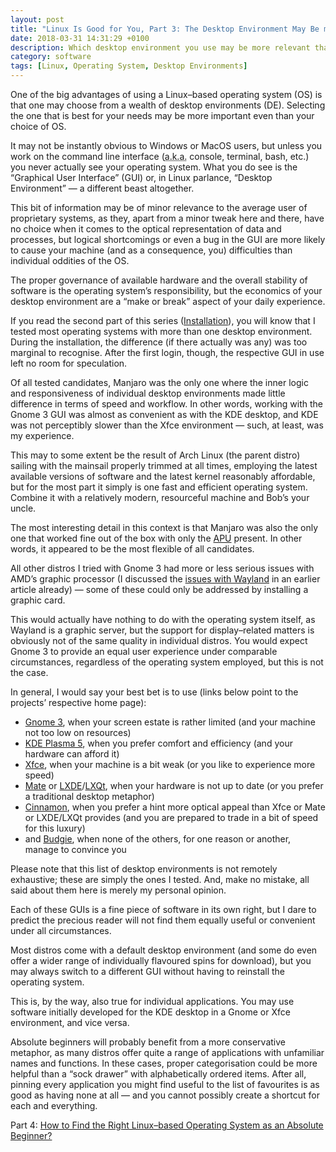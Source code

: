```yaml
---
layout: post
title: "Linux Is Good for You, Part 3: The Desktop Environment May Be more Important than the Operating System"
date: 2018-03-31 14:31:29 +0100
description: Which desktop environment you use may be more relevant than your choice of operating system.
category: software
tags: [Linux, Operating System, Desktop Environments]
---
```

One of the big advantages of using a Linux–based operating system (<abbr>OS</abbr>) is that one may choose from a wealth of desktop environments (<abbr>DE</abbr>). Selecting the one that is best for your needs may be more important even than your choice of <abbr>OS</abbr>.<!--more-->

It may not be instantly obvious to Windows or Mac<abbr>OS</abbr> users, but unless you work on the command line interface (<abbr title="also known as">a.k.a.</abbr> console, terminal, bash, <abbr>etc.</abbr>) you never actually see your operating system. What you do see is the “Graphical User Interface” (<abbr>GUI</abbr>) or, in Linux parlance, “Desktop Environment” — a different beast altogether.

This bit of information may be of minor relevance to the average user of proprietary systems, as they, apart from a minor tweak here and there, have no choice when it comes to the optical representation of data and processes, but logical shortcomings or even a bug in the <abbr>GUI</abbr> are more likely to cause your machine (and as a consequence, you) difficulties than individual oddities of the <abbr>OS</abbr>.

The proper governance of available hardware and the overall stability of software is the operating system’s responsibility, but the economics of your desktop environment are a “make or break” aspect of your daily experience.

If you read the second part of this series (<a href="{{ site.baseurl }}{% post_url 2018-03-30-easy-guide-linux-installation %}">Installation</a>), you will know that I tested most operating systems with more than one desktop environment. During the installation, the difference (if there actually was any) was too marginal to recognise. After the first login, though, the respective <abbr>GUI</abbr> in use left no room for speculation.

Of all tested candidates, Manjaro was the only one where the inner logic and responsiveness of individual desktop environments made little difference in terms of speed and workflow. In other words, working with the Gnome&nbsp;3 <abbr>GUI</abbr> was almost as convenient as with the <abbr>KDE</abbr> desktop, and <abbr>KDE</abbr> was not perceptibly slower than the <abbr>Xfce</abbr> environment — such, at least, was my experience.

This may to some extent be the result of Arch Linux (the parent distro) sailing with the mainsail properly trimmed at all times, employing the latest available versions of software and the latest kernel reasonably affordable, but for the most part it simply is one fast and efficient operating system. Combine it with a relatively modern, resourceful machine and Bob’s your uncle.

The most interesting detail in this context is that Manjaro was also the only one that worked fine out of the box with only the <a rel="external" title="this term explained on Wikipedia" href="https://en.wikipedia.org/wiki/AMD_Accelerated_Processing_Unit"><abbr>APU</abbr></a> present. In other words, it appeared to be the most flexible of all candidates.

All other distros I tried with Gnome&nbsp;3 had more or less serious issues with <abbr>AMD</abbr>’s graphic processor (I discussed the <a href="{{ site.baseurl }}{% post_url 2017-11-27-dual-boot-linux-windows %}">issues with Wayland</a> in an earlier article already) — some of these could only be addressed by installing a graphic card.

This would actually have nothing to do with the operating system itself, as Wayland is a graphic server, but the support for display–related matters is obviously not of the same quality in individual distros. You would expect Gnome&nbsp;3 to provide an equal user experience under comparable circumstances, regardless of the operating system employed, but this is not the case.

In general, I would say your best bet is to use (links below point to the projects’ respective home page):

<ul>
<li><a rel="external" href="https://www.gnome.org/">Gnome&nbsp;3</a>, when your screen estate is rather limited (and your machine not too low on resources)</li>
<li><a rel="external" href="https://www.kde.org/plasma-desktop"><abbr>KDE</abbr>&nbsp;Plasma&nbsp;5</a>, when you prefer comfort and efficiency (and your hardware can afford it)</li>
<li><a rel="external" href="https://xfce.org/"><abbr>Xfce</abbr></a>, when your machine is a bit weak (or you like to experience more speed)</li>
<li><a rel="external" href="https://mate-desktop.org/">Mate</a> or <a rel="external" href="https://lxde.org/"><abbr>LXDE</abbr></a>/<a rel="external" href="https://lxqt.org/"><abbr>LXQt</abbr></a>, when your hardware is not up to date (or you prefer a traditional desktop metaphor)</li>
<li><a rel="external" href="https://github.com/linuxmint/Cinnamon">Cinnamon</a>, when you prefer a hint more optical appeal than <abbr>Xfce</abbr> or Mate or <abbr>LXDE/LXQt</abbr> provides (and you are prepared to trade in a bit of speed for this luxury)</li>
<li>and <a rel="external" href="https://budgie-desktop.org/home/">Budgie</a>, when none of the others, for one reason or another, manage to convince you</li>
</ul>

Please note that this list of desktop environments is not remotely exhaustive; these are simply the ones I tested. And, make no mistake, all said about them here is merely my personal opinion.

Each of these <abbr>GUIs</abbr> is a fine piece of software in its own right, but I dare to predict the precious reader will not find them equally useful or convenient under all circumstances.

Most distros come with a default desktop environment (and some do even offer a wider range of individually flavoured spins for download), but you may always switch to a different <abbr>GUI</abbr> without having to reinstall the operating system.

This is, by the way, also true for individual applications. You may use software initially developed for the <abbr>KDE</abbr> desktop in a Gnome or <abbr>Xfce</abbr> environment, and vice versa.

Absolute beginners will probably benefit from a more conservative metaphor, as many distros offer quite a range of applications with unfamiliar names and functions. In these cases, proper categorisation could be more helpful than a “sock drawer” with alphabetically ordered items. After all, pinning every application you might find useful to the list of favourites is as good as having none at all — and you cannot possibly create a shortcut for each and everything.

Part 4: <a href="{{ site.baseurl }}{% post_url 2018-04-01-easy-guide-linux-beginner-distros %}">How to Find the Right Linux–based Operating System as an Absolute Beginner?</a>
